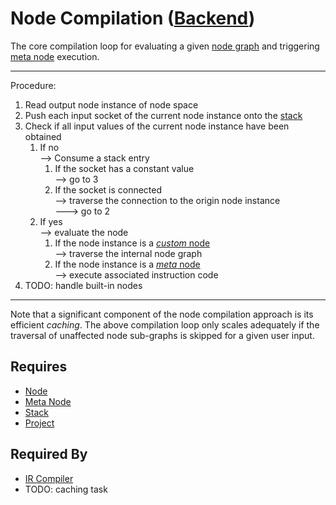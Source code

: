 # Node Compilation ([Backend](../backend.md))

The core compilation loop for evaluating a given [node graph](../nodes/node.md) and triggering [meta node](../nodes/meta_node.md) execution.

___

Procedure:
1. Read output node instance of node space
2. Push each input socket of the current node instance onto the [stack](./stack.md)
3. Check if all input values of the current node instance have been obtained
    1. If no<br>
    --> Consume a stack entry<br>
        1. If the socket has a constant value<br>
        --> go to 3
        2. If the socket is connected<br>
        --> traverse the connection to the origin node instance<br>
        ---> go to 2
    2. If yes<br>
    --> evaluate the node<br>
        1. If the node instance is a [*custom* node](../nodes/node.md)<br>
        --> traverse the internal node graph
        2. If the node instance is a [*meta* node](../nodes/meta_node.md)<br>
        --> execute associated instruction code
4. TODO: handle built-in nodes

___

Note that a significant component of the node compilation approach is its efficient *caching*. The above compilation loop only scales adequately if the traversal of unaffected node sub-graphs is skipped for a given user input.

## Requires

- [Node](../nodes/node.md)
- [Meta Node](../nodes/meta_node.md)
- [Stack](./stack.md)
- [Project](../project/project.md)

## Required By

- [IR Compiler](./ir_compiler.md)
- TODO: caching task
